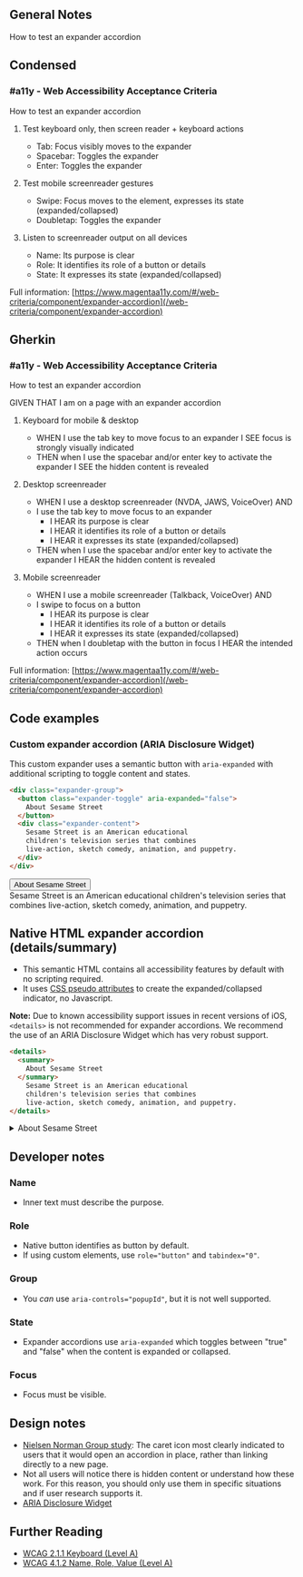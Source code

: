 ## General Notes

How to test an expander accordion

## Condensed

### #a11y - Web Accessibility Acceptance Criteria

How to test an expander accordion

1. Test keyboard only, then screen reader + keyboard actions

   - Tab: Focus visibly moves to the expander
   - Spacebar: Toggles the expander
   - Enter: Toggles the expander

2. Test mobile screenreader gestures

   - Swipe: Focus moves to the element, expresses its state (expanded/collapsed)
   - Doubletap: Toggles the expander

3. Listen to screenreader output on all devices

   - Name: Its purpose is clear
   - Role: It identifies its role of a button or details
   - State: It expresses its state (expanded/collapsed)

Full information: [https://www.magentaa11y.com/#/web-criteria/component/expander-accordion](/web-criteria/component/expander-accordion)

## Gherkin

### #a11y - Web Accessibility Acceptance Criteria

How to test an expander accordion

GIVEN THAT I am on a page with an expander accordion

1. Keyboard for mobile & desktop

   - WHEN I use the tab key to move focus to an expander I SEE focus is strongly visually indicated
   - THEN when I use the spacebar and/or enter key to activate the expander I SEE the hidden content is revealed

2. Desktop screenreader

   - WHEN I use a desktop screenreader (NVDA, JAWS, VoiceOver) AND 
   - I use the tab key to move focus to an expander
      - I HEAR its purpose is clear
      - I HEAR it identifies its role of a button or details
      - I HEAR it expresses its state (expanded/collapsed)
   - THEN when I use the spacebar and/or enter key to activate the expander I HEAR the hidden content is revealed

3. Mobile screenreader

   - WHEN I use a mobile screenreader (Talkback, VoiceOver) AND
   - I swipe to focus on a button
      - I HEAR its purpose is clear
      - I HEAR it identifies its role of a button or details
      - I HEAR it expresses its state (expanded/collapsed)
   - THEN when I doubletap with the button in focus I HEAR the intended action occurs

Full information: [https://www.magentaa11y.com/#/web-criteria/component/expander-accordion](/web-criteria/component/expander-accordion)

## Code examples

### Custom expander accordion (ARIA Disclosure Widget)
This custom expander uses a semantic button with `aria-expanded` with additional scripting to toggle content and states.

```html
<div class="expander-group">
  <button class="expander-toggle" aria-expanded="false">
    About Sesame Street
  </button>
  <div class="expander-content">
    Sesame Street is an American educational 
    children's television series that combines 
    live-action, sketch comedy, animation, and puppetry.
  </div>
</div>
```

<!-- TODO: This example needs more styles support -->
<example>
   <div class="expander-group">
      <button class="expander-toggle" aria-expanded="false">
         About Sesame Street
      </button>
      <div class="expander-content">
         Sesame Street is an American educational 
         children's television series that combines 
         live-action, sketch comedy, animation, and puppetry.
      </div>
   </div>
</example>

## Native HTML expander accordion (details/summary)
   - This semantic HTML contains all accessibility features by default with no scripting required.
   - It uses [CSS pseudo attributes](https://github.com/tmobile/magentaA11y/blob/main/_sass/modules/_details-summary.scss) to create the expanded/collapsed indicator, no Javascript.

**Note:** Due to known accessibility support issues in recent versions of iOS, `<details>` is not recommended for expander accordions. We recommend the use of an ARIA Disclosure Widget which has very robust support.

```html
<details>
  <summary>
    About Sesame Street
  </summary>
    Sesame Street is an American educational 
    children's television series that combines 
    live-action, sketch comedy, animation, and puppetry.
</details>
```

<example>
   <details>
      <summary>
         About Sesame Street
      </summary>
         Sesame Street is an American educational 
         children's television series that combines 
         live-action, sketch comedy, animation, and puppetry.
   </details>
</example>

## Developer notes

### Name
   - Inner text must describe the purpose.

### Role
   - Native button identifies as button by default.
   - If using custom elements, use `role="button"` and `tabindex="0"`.

### Group
   - You *can* use `aria-controls="popupId"`, but it is not well supported.

### State
   - Expander accordions use `aria-expanded` which toggles between "true" and "false" when the content is expanded or collapsed.

### Focus
   - Focus must be visible.

## Design notes

   - [Nielsen Norman Group study](https://www.nngroup.com/articles/accordion-icons/): The caret icon most clearly indicated to users that it would open an accordion in place, rather than linking directly to a new page.
   - Not all users will notice there is hidden content or understand how these work. For this reason, you should only use them in specific situations and if user research supports it.
   - [ARIA Disclosure Widget](https://www.w3.org/WAI/ARIA/apg/patterns/disclosure/)

## Further Reading
   - [WCAG 2.1.1 Keyboard (Level A)](https://www.w3.org/WAI/WCAG22/Understanding/keyboard)
   - [WCAG 4.1.2 Name, Role, Value (Level A)](https://www.w3.org/WAI/WCAG22/Understanding/name-role-value)

